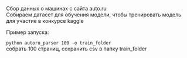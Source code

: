 Сбор данных о машинах с сайта auto.ru  
Собираем датасет для обучения модели, чтобы тренировать модель для участие в конкурсе kaggle

Пример запуска:

```python autoru_parser 100 -o train_folder```  
собрать 100 страниц, сохранить csv в папку train_folder